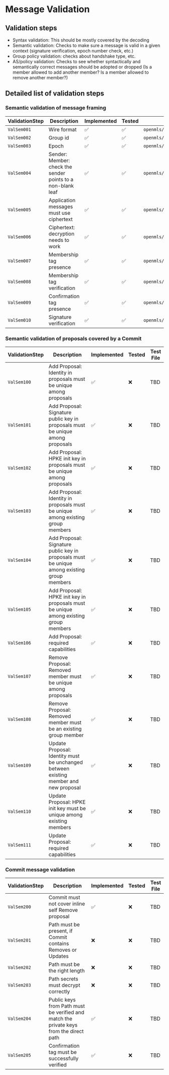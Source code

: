 # Message Validation

## Validation steps

- Syntax validation: This should be mostly covered by the decoding
- Semantic validation: Checks to make sure a message is valid in a given context (signature verification, epoch number check, etc.)
- Group policy validation: checks about handshake type, etc.
- AS/policy validation: Checks to see whether syntactically and semantically correct messages should be adopted or dropped (Is a member allowed to add another member? Is a member allowed to remove another member?)

## Detailed list of validation steps

### Semantic validation of message framing

| ValidationStep | Description                                                 | Implemented | Tested | Test File                                    |
| -------------- | ----------------------------------------------------------- | ----------- | ------ | -------------------------------------------- |
| `ValSem001`    | Wire format                                                 | ✅          | ✅     | `openmls/src/group/tests/test_validation.rs` |
| `ValSem002`    | Group id                                                    | ✅          | ✅     | `openmls/src/group/tests/test_validation.rs` |
| `ValSem003`    | Epoch                                                       | ✅          | ✅     | `openmls/src/group/tests/test_validation.rs` |
| `ValSem004`    | Sender: Member: check the sender points to a non-blank leaf | ✅          | ✅     | `openmls/src/group/tests/test_validation.rs` |
| `ValSem005`    | Application messages must use ciphertext                    | ✅          | ✅     | `openmls/src/group/tests/test_validation.rs` |
| `ValSem006`    | Ciphertext: decryption needs to work                        | ✅          | ✅     | `openmls/src/group/tests/test_validation.rs` |
| `ValSem007`    | Membership tag presence                                     | ✅          | ✅     | `openmls/src/group/tests/test_validation.rs` |
| `ValSem008`    | Membership tag verification                                 | ✅          | ✅     | `openmls/src/group/tests/test_validation.rs` |
| `ValSem009`    | Confirmation tag presence                                   | ✅          | ✅     | `openmls/src/group/tests/test_validation.rs` |
| `ValSem010`    | Signature verification                                      | ✅          | ✅     | `openmls/src/group/tests/test_validation.rs` |

### Semantic validation of proposals covered by a Commit

| ValidationStep | Description                                                                                 | Implemented    | Tested | Test File |
| -------------- | ------------------------------------------------------------------------------------------- | -------------- | ------ | --------- |
| `ValSem100`    | Add Proposal: Identity in proposals must be unique among proposals                          | ✅             | ❌     | TBD       |
| `ValSem101`    | Add Proposal: Signature public key in proposals must be unique among proposals              | ✅             | ❌     | TBD       |
| `ValSem102`    | Add Proposal: HPKE init key in proposals must be unique among proposals                     | ✅             | ❌     | TBD       |
| `ValSem103`    | Add Proposal: Identity in proposals must be unique among existing group members             | ✅             | ❌     | TBD       |
| `ValSem104`    | Add Proposal: Signature public key in proposals must be unique among existing group members | ✅             | ❌     | TBD       |
| `ValSem105`    | Add Proposal: HPKE init key in proposals must be unique among existing group members        | ✅             | ❌     | TBD       |
| `ValSem106`    | Add Proposal: required capabilities                                                         | ✅             | ❌     | TBD       |
| `ValSem107`    | Remove Proposal: Removed member must be unique among proposals                              | ✅             | ❌     | TBD       |
| `ValSem108`    | Remove Proposal: Removed member must be an existing group member                            | ✅             | ❌     | TBD       |
| `ValSem109`    | Update Proposal: Identity must be unchanged between existing member and new proposal        | ✅             | ❌     | TBD       |
| `ValSem110`    | Update Proposal: HPKE init key must be unique among existing members                        | ✅             | ❌     | TBD       |
| `ValSem111`    | Update Proposal: required capabilities                                                      | ✅             | ❌     | TBD       |

### Commit message validation

| ValidationStep | Description                                                                            | Implemented | Tested | Test File |
| -------------- | -------------------------------------------------------------------------------------- | ----------- | ------ | --------- |
| `ValSem200`    | Commit must not cover inline self Remove proposal                                      | ✅          | ❌     | TBD       |
| `ValSem201`    | Path must be present, if Commit contains Removes or Updates                            | ❌          | ❌     | TBD       |
| `ValSem202`    | Path must be the right length                                                          | ❌          | ❌     | TBD       |
| `ValSem203`    | Path secrets must decrypt correctly                                                    | ❌          | ❌     | TBD       |
| `ValSem204`    | Public keys from Path must be verified and match the private keys from the direct path | ✅          | ❌     | TBD       |
| `ValSem205`    | Confirmation tag must be successfully verified                                         | ✅          | ❌     | TBD       |
